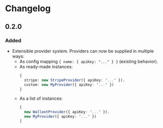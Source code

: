 # Changelog

## 0.2.0
### Added
- Extensible provider system. Providers can now be supplied in multiple ways:
  - As config mapping `{ name: { apiKey: "..." } }` (existing behavior).
  - As ready-made instances:  
    ```ts
    { 
      stripe: new StripeProvider({ apiKey: "..." }), 
      custom: new MyProvider({ apiKey: "..." }) 
    }
    ```
  - As a list of instances:  
    ```ts
    [
      new WalleotProvider({ apiKey: "..." }), 
      new MyProvider({ apiKey: "..." })
    ]
    ```